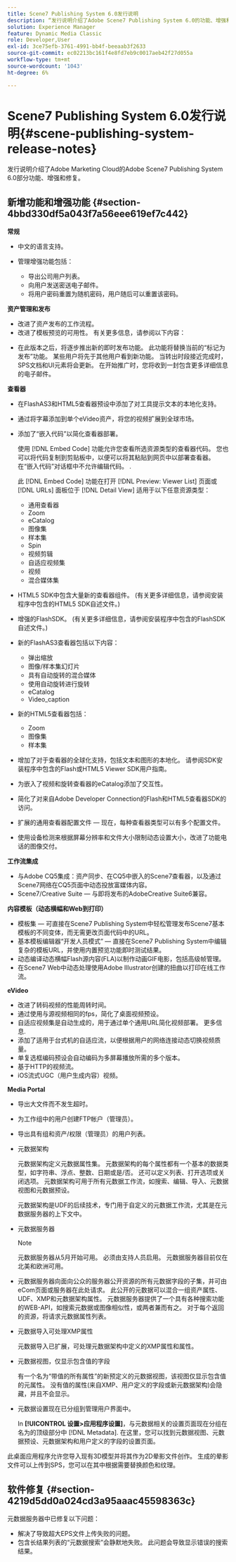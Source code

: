 ```yaml
---
title: Scene7 Publishing System 6.0发行说明
description: “发行说明介绍了Adobe Scene7 Publishing System 6.0的功能、增强和修复，它是Adobe Marketing Cloud中Adobe Experience Manager解决方案的一部分。”
solution: Experience Manager
feature: Dynamic Media Classic
role: Developer,User
exl-id: 3ce75efb-3761-4991-bb4f-beeaab3f2633
source-git-commit: ec02213bc161f4e8fd7eb9c0017aeb42f27d055a
workflow-type: tm+mt
source-wordcount: '1043'
ht-degree: 6%

---
```


# Scene7 Publishing System 6.0发行说明{#scene-publishing-system-release-notes}

发行说明介绍了Adobe Marketing Cloud的Adobe Scene7 Publishing System 6.0部分功能、增强和修复。

## 新增功能和增强功能 {#section-4bbd330df5a043f7a56eee619ef7c442}

**常规**

* 中文的语言支持。
* 管理增强功能包括：

   * 导出公司用户列表。
   * 向用户发送密送电子邮件。
   * 将用户密码重置为随机密码，用户随后可以重置该密码。

<!--       [More information](http://help.adobe.com/en_US/scene7/using/WS662101DF-D697-47a7-A7D8-B52FD8E94438.html). -->

**资产管理和发布**

* 改进了资产发布的工作流程。 <!-- [More information](http://help.adobe.com/en_US/scene7/using/WS3673AD39-098B-4f08-8A24-CA51261B7366.html). -->
* 改进了模板预览的可用性。 有关更多信息，请参阅以下内容：

<!--   [Configuring default viewers](http://help.adobe.com/en_US/scene7/using/WS98ca2e6790647c06-76b2d0e0135685cd4a8-8000.html)

  [Previewing an asset based on viewer platform type](http://help.adobe.com/en_US/scene7/using/WS98ca2e6790647c06-2ce305113564963202-7fff.html)

  [Previewing an image asset based on its image preset](http://help.adobe.com/en_US/scene7/using/WS98ca2e6790647c06-2ce305113564963202-7ffe.html) -->

* 在此版本之后，将逐步推出新的即时发布功能。 此功能将替换当前的“标记为发布”功能。 某些用户将先于其他用户看到新功能。 当转出时段接近完成时，SPS文档和UI元素将会更新。 在开始推广时，您将收到一封包含更多详细信息的电子邮件。

**查看器**

* 在FlashAS3和HTML5查看器预设中添加了对工具提示文本的本地化支持。
* 通过将字幕添加到单个eVideo资产，将您的视频扩展到全球市场。
* 添加了“嵌入代码”以简化查看器部署。

   使用 [!DNL Embed Code] 功能允许您查看所选资源类型的查看器代码。 您也可以将代码复制到剪贴板中，以便可以将其粘贴到网页中以部署查看器。在“嵌入代码”对话框中不允许编辑代码。 .

   此 [!DNL Embed Code] 功能在打开 [!DNL Preview: Viewer List] 页面或 [!DNL URLs] 面板位于 [!DNL Detail View] 适用于以下任意资源类型：

   * 通用查看器
   * Zoom
   * eCatalog
   * 图像集
   * 样本集
   * Spin
   * 视频剪辑
   * 自适应视频集
   * 视频
   * 混合媒体集

<!--   [More information](http://help.adobe.com/en_US/scene7/using/WS98ca2e6790647c06-2ce305113564963202-7fff.html) -->

* HTML5 SDK中包含大量新的查看器组件。 (有关更多详细信息，请参阅安装程序中包含的HTML5 SDK自述文件。)
* 增强的FlashSDK。 (有关更多详细信息，请参阅安装程序中包含的FlashSDK自述文件。)
* 新的FlashAS3查看器包括以下内容：

   * 弹出缩放
   * 图像/样本集幻灯片
   * 具有自动旋转的混合媒体
   * 使用自动旋转进行旋转
   * eCatalog
   * Video_caption

* 新的HTML5查看器包括：

   * Zoom
   * 图像集
   * 样本集

* 增加了对于查看器的全球化支持，包括文本和图形的本地化。 请参阅SDK安装程序中包含的Flash或HTML5 Viewer SDK用户指南。
* 为嵌入了视频和旋转查看器的eCatalog添加了交互性。
* 简化了对来自Adobe Developer Connection的Flash和HTML5查看器SDK的访问。 <!-- [More information](http://help.adobe.com/en_US/scene7/using/WSd4272150f67705c11b002eec12fcba4dee6-8000.html). -->
* 扩展的通用查看器配置文件 — 现在，每种查看器类型可以有多个配置文件。 <!-- [More information](http://help.adobe.com/en_US/scene7/using/WS1c46793299cf21d73076df86131b02b67e8-8000.html). -->
* 使用设备检测来根据屏幕分辨率和文件大小限制动态设置大小，改进了功能电话的图像交付。 <!-- [More information](http://help.adobe.com/en_US/scene7/using/WS1c46793299cf21d7-6ad692c9131d90d137a-8000.html). -->

**工作流集成**

* 与Adobe CQ5集成：资产同步、在CQ5中嵌入的Scene7查看器，以及通过Scene7网络在CQ5页面中动态投放富媒体内容。
* Scene7/Creative Suite — 与即将发布的AdobeCreative Suite6兼容。

<!-- Search&Promote is end of life as of September 1, 2022 * New integrated workflow with Adobe Search&Promote: Easily add Scene7 marketing banners that are dynamically assembled based on Search&Promote campaign rules to search and navigation pages.

  See "About Banners" in Adobe Search&Promote documentation.  -->

**内容模板（动态横幅和Web到打印）**

* 模板集 — 可直接在Scene7 Publishing System中轻松管理发布Scene7基本模板的不同变体，而无需更改页面代码中的URL。 <!-- [More information](http://help.adobe.com/en_US/scene7/using/WSd968ca97bf00cf72-5eede3a113268dc80f5-8000.html).  -->
* 基本模板编辑器“开发人员模式” — 直接在Scene7 Publishing System中编辑复杂的模板URL，并使用内置预览功能即时测试结果。
* 动态编译动态横幅Flash源内容(FLA)以制作动画GIF电影，包括高级帧管理。 <!-- [More information](http://help.adobe.com/en_US/scene7/using/WSd968ca97bf00cf72-5eedd3a113268dc80f4-8000.html).  -->
* 在Scene7 Web中动态处理使用Adobe Illustrator创建的扭曲以打印在线工作流。 <!-- [More information](http://help.adobe.com/en_US/scene7/using/WSef8d5860223939e2-d19776312a7267a200-8000.html#WSd968ca97bf00cf72-5eedd3a113268dc80f5-8000). -->

**eVideo**

* 改进了转码视频的性能周转时间。
* 通过使用与源视频相同的fps，简化了桌面视频预设。 <!-- [More information](http://help.adobe.com/en_US/scene7/using/WSE86ACF2B-BD50-4c48-A1D7-9CD4405B62D0.html#WS1c46793299cf21d7-39fae9c1131ba8968f7-7fff).  -->
* 自适应视频集是自动生成的，用于通过单个通用URL简化视频部署。 更多信息. <!-- [More information](http://help.adobe.com/en_US/scene7/using/WS1c46793299cf21d7-6ad692c9131d90d137a-8000.html).  -->
* 添加了适用于台式机的自适应流，以便根据用户的网络连接动态切换视频质量。 <!-- [More information](http://help.adobe.com/en_US/scene7/using/WS1c46793299cf21d7-6ad692c9131d90d137a-8000.html).  -->
* 单复选框编码预设会自动编码为多屏幕播放所需的多个版本。 <!-- [More information](http://help.adobe.com/en_US/scene7/using/WS1c46793299cf21d7-5abae30d131ddfed85f-8000.html).  -->
* 基于HTTP的视频流。 <!-- [More information](http://help.adobe.com/en_US/scene7/using/WS98ca2e6790647c0632156edd1369e58559f-8000.html).  -->
* iOS流式UGC（用户生成内容）视频。 <!-- [More information](http://help.adobe.com/en_US/scene7/using/WSe8b0455615e2dc47-2df907a712f31201b35-8000.html). -->

**Media Portal**

* 导出大文件而不发生超时。
* 为工作组中的用户创建FTP帐户（管理员）。
* 导出具有组和资产/权限（管理员）的用户列表。

* 元数据架构

   元数据架构定义元数据属性集。 元数据架构的每个属性都有一个基本的数据类型，如字符串、浮点、整数、日期或是/否。 还可以定义列表、打开选项或关闭选项。 元数据架构可用于所有元数据工作流，如搜索、编辑、导入、元数据视图和元数据预设。 <!-- [More information](http://help.adobe.com/en_US/scene7/using/WS259993e42159a215-1c6a66df1265272619e-7fec.html#WSd968ca97bf03cf72-5e3dd3a113268dc80f5-8000). -->

   元数据架构是UDF的后续技术，专门用于自定义的元数据工作流，尤其是在元数据服务器的上下文中。

* 元数据服务器

   >[!NOTE]
   >
   >元数据服务器从5月开始可用。 必须由支持人员启用。 元数据服务器目前仅在北美和欧洲可用。

* 元数据服务器向面向公众的服务器公开资源的所有元数据字段的子集，并可由eCom页面或服务器在此处请求。 此公开的元数据可以混合一组资产属性、UDF、XMP和元数据架构属性。 元数据服务器提供了一个具有各种搜索功能的WEB-API，如搜索元数据或图像相似性，或两者兼而有之。 对于每个返回的资源，将请求元数据属性列表。
* 元数据导入可处理XMP属性

   元数据导入已扩展，可处理元数据架构中定义的XMP属性和属性。
* 元数据视图，仅显示包含值的字段

   有一个名为“带值的所有属性”的新预定义的元数据视图，该视图仅显示包含值的元属性。 没有值的属性(来自XMP、用户定义的字段或新元数据架构)会隐藏，并且不会显示。
* 元数据设置现在已分组到管理用户界面中。

   In **[!UICONTROL 设置>应用程序设置]**，与元数据相关的设置页面现在分组在名为的顶级部分中 [!DNL Metadata]. 在这里，您可以找到元数据视图、元数据预设、元数据架构和用户定义的字段的设置页面。

此桌面应用程序允许您导入现有3D模型并将其作为2D晕影文件创作。 生成的晕影文件可以上传到SPS，您可以在其中根据需要替换颜色和纹理。

## 软件修复 {#section-4219d5dd0a024cd3a95aaac45598363c}

元数据服务器中已修复以下问题：

* 解决了导致超大EPS文件上传失败的问题。
* 包含长结果列表的“元数据搜索”会静默地失败。 此问题会导致显示错误的搜索结果。
